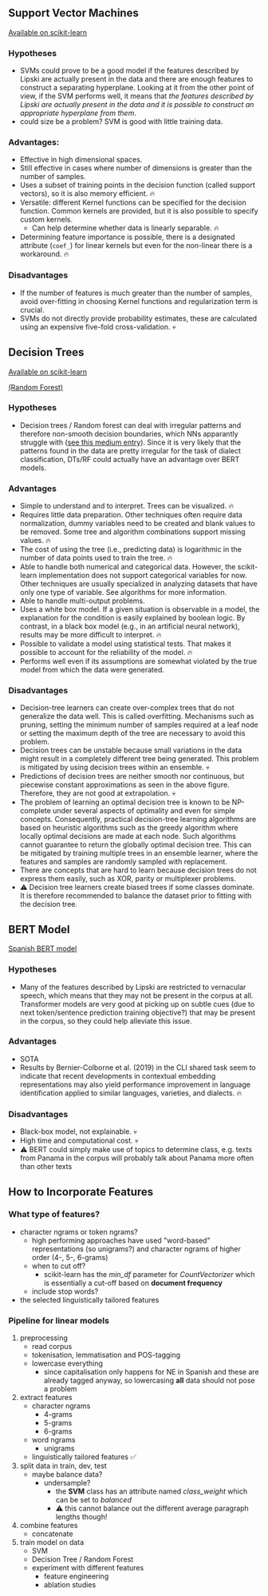 ## Support Vector Machines

[Available on scikit-learn](https://scikit-learn.org/stable/modules/svm.html)

### Hypotheses

- SVMs could prove to be a good model if the features described by Lipski are actually present in the data and there are enough features to construct a separating hyperplane. Looking at it from the other point of view, if the SVM performs well, it means that *the features described by Lipski are actually present in the data and it is possible to construct an appropriate hyperplane from them*.
- could size be a problem? SVM is good with little training data.

### Advantages:

- Effective in high dimensional spaces.
- Still effective in cases where number of dimensions is greater than the number of samples.
- Uses a subset of training points in the decision function (called support vectors), so it is also memory efficient. :fire:
- Versatile: different Kernel functions can be specified for the decision function. Common kernels are provided, but it is also possible to specify custom kernels.
    - Can help determine whether data is linearly separable. :fire:
- Determining feature importance is possible, there is a designated attribute (`coef_`) for linear kernels but even for the non-linear there is a workaround. :fire:

### Disadvantages

- If the number of features is much greater than the number of samples, avoid over-fitting in choosing Kernel functions and regularization term is crucial.
- SVMs do not directly provide probability estimates, these are calculated using an expensive five-fold cross-validation. :skull:


## Decision Trees

[Available on scikit-learn](https://scikit-learn.org/stable/modules/tree.html)

[(Random Forest)](https://scikit-learn.org/stable/modules/generated/sklearn.ensemble.RandomForestClassifier.html)

### Hypotheses

- Decision trees / Random forest can deal with irregular patterns and therefore non-smooth decision boundaries, which NNs apparantly struggle with ([see this medium entry](https://medium.com/geekculture/why-tree-based-models-beat-deep-learning-on-tabular-data-fcad692b1456)). Since it is very likely that the patterns found in the data are pretty irregular for the task of dialect classification, DTs/RF could actually have an advantage over BERT models.

### Advantages

- Simple to understand and to interpret. Trees can be visualized. :fire:
- Requires little data preparation. Other techniques often require data normalization, dummy variables need to be created and blank values to be removed. Some tree and algorithm combinations support missing values. :fire:
- The cost of using the tree (i.e., predicting data) is logarithmic in the number of data points used to train the tree. :fire:
- Able to handle both numerical and categorical data. However, the scikit-learn implementation does not support categorical variables for now. Other techniques are usually specialized in analyzing datasets that have only one type of variable. See algorithms for more information.
- Able to handle multi-output problems.
- Uses a white box model. If a given situation is observable in a model, the explanation for the condition is easily explained by boolean logic. By contrast, in a black box model (e.g., in an artificial neural network), results may be more difficult to interpret. :fire:
- Possible to validate a model using statistical tests. That makes it possible to account for the reliability of the model. :fire:
- Performs well even if its assumptions are somewhat violated by the true model from which the data were generated.


### Disadvantages

- Decision-tree learners can create over-complex trees that do not generalize the data well. This is called overfitting. Mechanisms such as pruning, setting the minimum number of samples required at a leaf node or setting the maximum depth of the tree are necessary to avoid this problem.
- Decision trees can be unstable because small variations in the data might result in a completely different tree being generated. This problem is mitigated by using decision trees within an ensemble. :skull:
- Predictions of decision trees are neither smooth nor continuous, but piecewise constant approximations as seen in the above figure. Therefore, they are not good at extrapolation. :skull:
- The problem of learning an optimal decision tree is known to be NP-complete under several aspects of optimality and even for simple concepts. Consequently, practical decision-tree learning algorithms are based on heuristic algorithms such as the greedy algorithm where locally optimal decisions are made at each node. Such algorithms cannot guarantee to return the globally optimal decision tree. This can be mitigated by training multiple trees in an ensemble learner, where the features and samples are randomly sampled with replacement.
- There are concepts that are hard to learn because decision trees do not express them easily, such as XOR, parity or multiplexer problems.
- :warning: Decision tree learners create biased trees if some classes dominate. It is therefore recommended to balance the dataset prior to fitting with the decision tree.


## BERT Model

[Spanish BERT model](https://huggingface.co/dccuchile/bert-base-spanish-wwm-cased)

### Hypotheses

- Many of the features described by Lipski are restricted to vernacular speech, which means that they may not be present in the corpus at all. Transformer models are very good at picking up on subtle cues (due to next token/sentence prediction training objective?) that may be present in the corpus, so they could help alleviate this issue.

### Advantages

- SOTA
- Results by Bernier-Colborne et al. (2019) in the CLI shared task seem to indicate that recent developments in contextual embedding representations may also yield performance improvement in language identification applied to similar languages, varieties, and dialects. :fire:


### Disadvantages

- Black-box model, not explainable. :skull:
- High time and computational cost. :skull:
- :warning: BERT could simply make use of topics to determine class, e.g. texts from Panama in the corpus will probably talk about Panama more often than other texts


## How to Incorporate Features

### What type of features?

- character ngrams or token ngrams?
    - high performing approaches have used "word-based" representations (so unigrams?) and character ngrams of higher order (4-, 5-, 6-grams)
    - when to cut off?
        - scikit-learn has the *min_df* parameter for *CountVectorizer* which is essentially a cut-off based on **document frequency**
    - include stop words?
- the selected linguistically tailored features

### Pipeline for linear models

1. preprocessing
    - read corpus
    - tokenisation, lemmatisation and POS-tagging
    - lowercase everything
        - since capitalisation only happens for NE in Spanish and these are already tagged anyway, so lowercasing **all** data should not pose a problem
2. extract features
    - character ngrams
        - 4-grams
        - 5-grams
        - 6-grams
    - word ngrams
        - unigrams
    - linguistically tailored features :white_check_mark:
3. split data in train, dev, test
    - maybe balance data?
        - undersample?
            - the **SVM** class has an attribute named *class_weight* which can be set to *balanced*
            - :warning: this cannot balance out the different average paragraph lengths though!
4. combine features
    - concatenate
5. train model on data 
    - SVM 
    - Decision Tree / Random Forest
    - experiment with different features
        - feature engineering
        - ablation studies